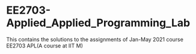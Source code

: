 # EE2703-Applied_Applied_Programming_Lab
This contains the solutions to the assignments of Jan-May 2021 course EE2703 APL(A course at IIT M)
